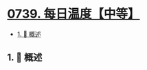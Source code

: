 # [0739. 每日温度【中等】](https://github.com/Tdahuyou/TNotes.leetcode/tree/main/notes/0739.%20%E6%AF%8F%E6%97%A5%E6%B8%A9%E5%BA%A6%E3%80%90%E4%B8%AD%E7%AD%89%E3%80%91)

<!-- region:toc -->

- [1. 📝 概述](#1--概述)

<!-- endregion:toc -->

## 1. 📝 概述
